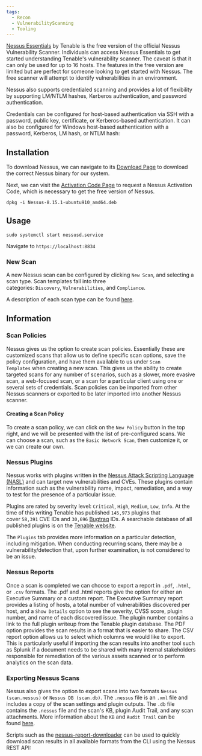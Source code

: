 ```yaml
---
tags:
  - Recon
  - VulnerabilityScanning
  - Tooling
---
```

[Nessus Essentials](https://community.tenable.com/s/article/Nessus-Essentials) by Tenable is the free version of the official Nessus Vulnerability Scanner. Individuals can access Nessus Essentials to get started understanding Tenable's vulnerability scanner. The caveat is that it can only be used for up to 16 hosts. The features in the free version are limited but are perfect for someone looking to get started with Nessus. The free scanner will attempt to identify vulnerabilities in an environment.

Nessus also supports credentialed scanning and provides a lot of flexibility by supporting LM/NTLM hashes, Kerberos authentication, and password authentication.

Credentials can be configured for host-based authentication via SSH with a password, public key, certificate, or Kerberos-based authentication. It can also be configured for Windows host-based authentication with a password, Kerberos, LM hash, or NTLM hash:
## Installation

To download Nessus, we can navigate to its [Download Page](https://www.tenable.com/downloads/nessus?loginAttempted=true) to download the correct Nessus binary for our system.

Next, we can visit the [Activation Code Page](https://www.tenable.com/products/nessus/activation-code) to request a Nessus Activation Code, which is necessary to get the free version of Nessus.

```shell-session
dpkg -i Nessus-8.15.1-ubuntu910_amd64.deb
```

## Usage

```shell-session
sudo systemctl start nessusd.service
```

Navigate to `https://localhost:8834`

### New Scan

A new Nessus scan can be configured by clicking `New Scan`, and selecting a scan type. Scan templates fall into three categories: `Discovery`, `Vulnerabilities`, and `Compliance`.

A description of each scan type can be found [here](https://docs.tenable.com/nessus/Content/ScanAndPolicyTemplates.htm).

## Information
### Scan Policies

Nessus gives us the option to create scan policies. Essentially these are customized scans that allow us to define specific scan options, save the policy configuration, and have them available to us under `Scan Templates` when creating a new scan. This gives us the ability to create targeted scans for any number of scenarios, such as a slower, more evasive scan, a web-focused scan, or a scan for a particular client using one or several sets of credentials. Scan policies can be imported from other Nessus scanners or exported to be later imported into another Nessus scanner.
#### Creating a Scan Policy

To create a scan policy, we can click on the `New Policy` button in the top right, and we will be presented with the list of pre-configured scans. We can choose a scan, such as the `Basic Network Scan`, then customize it, or we can create our own.
### Nessus Plugins

Nessus works with plugins written in the [Nessus Attack Scripting Language (NASL)](https://en.wikipedia.org/wiki/Nessus_Attack_Scripting_Language) and can target new vulnerabilities and CVEs. These plugins contain information such as the vulnerability name, impact, remediation, and a way to test for the presence of a particular issue.

Plugins are rated by severity level: `Critical`, `High`, `Medium`, `Low`, `Info`. At the time of this writing Tenable has published `145,973` plugins that cover `58,391` CVE IDs and `30,696` [Bugtraq](https://en.wikipedia.org/wiki/Bugtraq) IDs. A searchable database of all published plugins is on the [Tenable website](https://www.tenable.com/plugins).

The `Plugins` tab provides more information on a particular detection, including mitigation. When conducting recurring scans, there may be a vulnerability/detection that, upon further examination, is not considered to be an issue.

### Nessus Reports

Once a scan is completed we can choose to export a report in `.pdf`, `.html`, or `.csv` formats. The .pdf and .html reports give the option for either an Executive Summary or a custom report. The Executive Summary report provides a listing of hosts, a total number of vulnerabilities discovered per host, and a `Show Details` option to see the severity, CVSS score, plugin number, and name of each discovered issue. The plugin number contains a link to the full plugin writeup from the Tenable plugin database. The PDF option provides the scan results in a format that is easier to share. The CSV report option allows us to select which columns we would like to export. This is particularly useful if importing the scan results into another tool such as Splunk if a document needs to be shared with many internal stakeholders responsible for remediation of the various assets scanned or to perform analytics on the scan data.
### Exporting Nessus Scans

Nessus also gives the option to export scans into two formats `Nessus (scan.nessus)` or `Nessus DB (scan.db)`. The `.nessus` file is an `.xml` file and includes a copy of the scan settings and plugin outputs. The `.db` file contains the `.nessus` file and the scan's KB, plugin Audit Trail, and any scan attachments. More information about the `KB` and `Audit Trail` can be found [here](https://community.tenable.com/s/article/What-is-included-in-a-nessus-db-file).

Scripts such as the [nessus-report-downloader](https://raw.githubusercontent.com/eelsivart/nessus-report-downloader/master/nessus6-report-downloader.rb) can be used to quickly download scan results in all available formats from the CLI using the Nessus REST API: